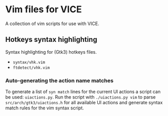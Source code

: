 # Vim files for VICE

A collection of vim scripts for use with VICE.

## Hotkeys syntax highlighting

Syntax highlighting for (Gtk3) hotkeys files.

- `syntax/vhk.vim`
- `ftdetect/vhk.vim`

### Auto-generating the action name matches

To generate a list of `syn match` lines for the current UI actions a script
can be used: `uiactions.py`.
Run the script with `./uiactions.py vim` to parse `src/arch/gtk3/uiactions.h`
for all available UI actions and generate syntax match rules for the vim
syntax script.

